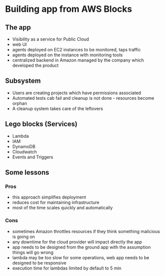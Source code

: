 # Building app from AWS Blocks

## The app
- Visibility as a service for Public Cloud
- web UI
- agents deployed on EC2 instances to be monitored, taps traffic
- agents deployed on the instance with monitoring tools
- centralized backend in Amazon managed by the company which developed the product

## Subsystem
- Users are creating projects which have permissions associated
- Automated tests cab fail and cleanup is not done - resources become orphan
- A cleanup system takes care of the leftovers

## Lego blocks (Services)
- Lambda
- IAM
- DynamoDB
- Cloudwatch
- Events and Triggers

## Some lessons

### Pros
- this approach simplifies deployment
- reduces cost for maintaining infrastructure
- most of the time scales quickly and automatically

### Cons
- sometimes Amazon throttles resources if they think something malicious is going on
- any downtime for the cloud provider will impact directly the app
- app needs to be designed from the ground app with the assumption things will go wrong
- lambda may be too slow for some operations, web app needs to be designed to be responsive
- execution time for lambdas limited by default to 5 min
